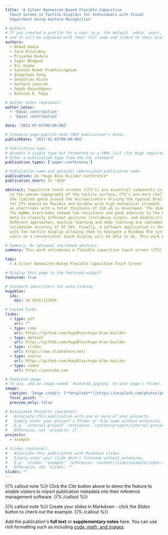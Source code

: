 ```yaml
---
title: 'A Silver Nanowires-Based Flexible Capacitive 
  Touch Screen in Tactile Displays for Individuals with Visual 
  Impairment Using Gesture Recognition'

# Authors
# If you created a profile for a user (e.g. the default `admin` user), write the username (folder name) here
# and it will be replaced with their full name and linked to their profile.
authors:
  - Ahmed Hamza
  - Sara Alzalabny
  - Priyanka Buduru
  - Sagar Bhagwat
  - Ali Usama
  - Santosh Kumar Prabhulingaiah
  - Qingchuan Song
  - Sebastian Kluck
  - Gerhard Jaworek
  - Pegah Pezeshkpour
  - Bastian E. Rapp

# Author notes (optional)
author_notes:
  - 'Equal contribution'
  - 'Equal contribution'

date: '2013-07-01T00:00:00Z'

# Schedule page publish date (NOT publication's date).
publishDate: '2017-01-01T00:00:00Z'

# Publication type.
# Accepts a single type but formatted as a YAML list (for Hugo requirements).
# Enter a publication type from the CSL standard.
publication_types: ['paper-conference']

# Publication name and optional abbreviated publication name.
publication: In *Hugo Blox Builder Conference*
publication_short: In *ICW*

abstract: Capacitive touch screens (CTS’s) are essential components in most of today’s digital devices. However, for the visually impaired (VI) users due
  to the uneven topography of the tactile surface, CTS’s are more challenging to implement and thus this ﬁeld remains largely underdeveloped. Considering
  the limited space around the microactuators driving the typical Braille dots for a tactile screen with ten dots-per-inch (dpi) resolution, the materials used
  for CTS should be ﬂexible and durable with high mechanical strength. In this work, a ﬂexible CTS based on polyimide (PI) and silver nanowires (AgNWs)
  as electrodes with a total thickness of 210 μm is developed. The dimensions of the AgNWs are on average 7.9 ± 2.4 μm in length and 85 ± 24 nm in width. 
  The AgNWs electrodes showed low resistance and good adhesion to the PI substrate. A gesture recognition application is collected from the capacitive
  data to classify diﬀerent gestures (including single- and double-click, swipe-left and -right, scroll-up and -down as well as zoom-in and -out) with two
  diﬀerent approaches; machine learning and deep learning are implemented. The best performance is obtained using the YOLO model with a high
  validation accuracy of 97.76%. Finally, a software application is developed with the proposed hand gestures in real-time to foster interaction of VI users
  with the tactile display allowing them to navigate a Windows ﬁle system and interact with the documents via hand gestures in a similar manner as sighted
  users on a conventional touch display will be able to do. This work paves the way to utilize CTS for the tactile displays in the market developed for VI users.

# Summary. An optional shortened abstract.
summary: This work introduces a flexible capacitive touch screen (CTS) using polyimide and silver nanowires, optimized for tactile displays with Braille-based microactuators. Gesture recognition was implemented using machine learning and deep learning, with the YOLO model achieving 97.76% accuracy. A real-time application enables users who are blind or have low vision to navigate files and interact with documents through hand gestures, similar to conventional touch displays.

tags:
  - A Silver Nanowires-Based Flexible Capacitive Touch Screen

# Display this page in the Featured widget?
featured: true

# Standard identifiers for auto-linking
hugoblox:
  ids:
    doi: 10.5555/123456

# Custom links
links:
  - type: pdf
    url: ""
  - type: code
    url: https://github.com/HugoBlox/hugo-blox-builder
  - type: dataset
    url: https://github.com/HugoBlox/hugo-blox-builder
  - type: slides
    url: https://www.slideshare.net/
  - type: source
    url: https://github.com/HugoBlox/hugo-blox-builder
  - type: video
    url: https://youtube.com

# Featured image
# To use, add an image named `featured.jpg/png` to your page's folder.
image:
  caption: 'Image credit: [**Unsplash**](https://unsplash.com/photos/pLCdAaMFLTE)'
  focal_point: ''
  preview_only: false

# Associated Projects (optional).
#   Associate this publication with one or more of your projects.
#   Simply enter your project's folder or file name without extension.
#   E.g. `internal-project` references `content/project/internal-project/index.md`.
#   Otherwise, set `projects: []`.
projects:
  - example

# Slides (optional).
#   Associate this publication with Markdown slides.
#   Simply enter your slide deck's filename without extension.
#   E.g. `slides: "example"` references `content/slides/example/index.md`.
#   Otherwise, set `slides: ""`.
slides: ""
---
```


{{% callout note %}}
Click the _Cite_ button above to demo the feature to enable visitors to import publication metadata into their reference management software.
{{% /callout %}}

{{% callout note %}}
Create your slides in Markdown - click the _Slides_ button to check out the example.
{{% /callout %}}

Add the publication's **full text** or **supplementary notes** here. You can use rich formatting such as including [code, math, and images](https://docs.hugoblox.com/content/writing-markdown-latex/).
